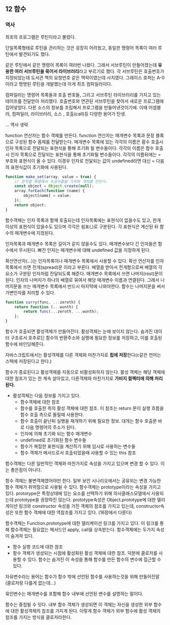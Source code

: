 ## 12 함수

### 역사

최초의 프로그램은 루틴이라고 불렸다.

단일목록형태로 루틴을 관리하는 것은 굉장히 어려웠고, 동일한 명령어 목록이 여러 루틴에서 발견되기도 했다.

같은 루틴에서 같은 명령어 목록이 여러번 나왔다. 그래서 서브루틴이 만들어졌는데 **유용한 여러 서브루틴을 묶어서 라이브러리**라고 부르기로 했다. 각 서브루틴은 호출번호가 지정되었는데 도서관 책의 요청번호 같은 맥락이였는데 사치였다. 그레이스 호퍼는 A-0 이라고 명명된 루틴을 개발했는데 이게 최초 컴파일러이다.

컴파일러는 명령어 목록들과 호출 번호들, 그리고 서브루틴 라이브러리를 가지고 있는 테이프를 전달받아 처리했다. 호출번호와 연관된 서브루틴을 찾아서 새로운 프로그램에 집어넣었다. 다른 소스의 정보를 조립해서 프로그램을 만들어낸것이기에. 이때 어셈블러, 컴파일러, 라이브러리, 소스 , 호출(call)등 다양한 용어가 탄생.

… 역사 생략

function 연산자는 함수 객체를 만든다. function 연산자는 매개변수 목록과 문장 블록으로 구성된 함수 몸체를 전달받는다. 매개변수 목록에 있는 각각의 이름은 홤수 호출시 인자 목록으로 전달되는 표현식을 통해 초기화 될 변수들이다. 각각의 이름은 함수 호출 시 인자 목록으로 잔달되는 표현식을 통해 초기화될 변수들이다. 각각의 이름뒤에는 = 부호와 표현식이 올 수 있다. 이경우 인자로 전달되는 값이 undefined라면 대신 = 다음의 표현식값이 초기화에 사용된다.

```jsx
function make_set(array, value = true) {
	// 문자열 배열에서 속성이름을 가져와 객체를 만든다. 
	const object = Object.create(null);
	array.forEach(function (name) {
		object[name] = value;
	});
	return object;
}
```

함수객체는 인자 목록과 함께 호출되는데 인자목록에는 표현식이 없을수도 있고, 한개 이상의 표현식이 있을수도 있으며 각각은 쉼표(,)로 구분된다. 각 표현식은 계산된 뒤 함수의 매개변수에 지정된다.

인자목록과 매개변수 목록은 길이가 같지 않을수도 있다. 매개변수보다 긴 인자들은 함수에서 무시된다. 빠진 인자는 매개변수에 대해 undefined 값을 지정하게 된다.

확산연산자(…)는 인자목록이나 매개변수 목록에서 사용할 수 있다. 확산 연산자를 인자 목록에서 쓰면 전개(spread)문 이라고 부른다. 배열을 받아서 전개함으로써 배열의 각 요소가 구분된 인자처럼 잔달되도록 해준다. 매개변수 목록에서 쓰면 나머지(rest)문이 된다. 인자의 나머지가 하나의 배열로 묶여서 해당 매개변수 이름과 연결된다. 그래서 나머지문을 쓰는 매개변수 목록에서 반드시 마지막에 나와야한다. 함수는 나머지문을 써서 가변인자를 처리할 수 있다.

```jsx
function curry(func, ...zeroth) {
	return function (...wunth) {
		return func(...zeroth, ...wunth);
	};
}
```

함수가 호출되면 활성객체가 만들어진다. 활성객체는 눈에 보이지 않는다. 숨겨진 데이터 구조로서 호추로딘 함수의 반환주소와 실행에 필요한 정보를 저장하고, 이를 호출된 함수에 바인딩해준다.

자바스크립트에서는 활성객체를 다른 객체와 마찬가지로 **힙에 저장**한다(c같은 언어는 스택에 저장된다고 한다.)

함수가 종료된다고 활성객체를 자동으로 비활성화하지 않는다. 활성 객체는 해당 객체에 대한 참조가 있는 한 계속 살아있고, 다른객체와 마찬가지로 **가비지 컬렉터에 의해 처리된다.**

- 활성객체는 다음 정보를 가지고 있다.
    - 함수객체에 대한 참조
    - 함수를 호출한 측의 활성 객체에 대한 참조. 이 참조는 return 문이 실행 흐름을 함수 호출 측으로 돌릴때 사용한다.
    - 함수 호출이 끝난뒤 실행을 재개하기 위해 필요한 정보. 대개는 함수 호출문 바로 다음 명령어의 주소가 된다.
    - 인자에 의해 초기화 되는 함수 매개변수
    - undefined로 초기화된 함수 변수들
    - 함수가 복잡한 표현식을 계산하기 위해 임시로 사용하는 변수들
    - 함수 객체가 메서드로서 호출되었을때 사용할 수 있는 this 참조

함수객체는 다른 일반적인 객체와 마찬가지로 속성을 가지고 있으며 변경 할 수 있다. 이는 좋은점이 아니다.

함수 객체는 불변객체였어야만 한다. 일부 보안 시나리오에서는 공유되는 변경 가능한 함수 객체가 취약점으로 사용될 수 있다. 함수객체는 prototype이라는 속성을 가지고 있다. prototype은 특정상태에 있는 요소를 선택하기 위해 의사클래스모델에서 사용되는데 prototype을 권장하진 않는다. prototype속성은 Object.prototype에 대한 델리게이션 링크와 constructor 속성을 가진 객체의 참조를 가지고 있는데, constructor속성은 또한 함수 객체에 대한 역참조를 가지고 있다. (16장에서 다룬다)

함수객체는 Function.prototype에 대한 델리케이션 링크를 가지고 있다. 이 링크를 통해 함수객체는 필요없는 메서드인 apply, call을 상속받는다. 함수객체에는 두가지 속성이 숨겨져 있다.

- 함수 실행 코드에 대한 참조
- 함수 객체가 생성되는 시점에 활성화된 활성 객체에 대한 참조. 덕분에 클로저를 사용할 수 있다. 함수는 숨겨진 이 속성을 통해 함수를 만든 함수의 변수에 접근할 수 있다.

자유변수라는 용어는 함수가 함수 밖에 선언된 함수를 사용하는것을 위해 만들어진말(클로저랑 다를게 없는데…)

묶인변수는 매개변수를 포함해 함수 내부에 선언된 변수를 설명하는 말이다.

함수는 중첩될 수 잇다. 내부 함수 객체가 생성되면 이 객체는 자신을 생성한 외부 함수에 대한 활성객체의 참조를 가지게 된다. 이렇게 함수 객체가 외부 함수에 활성 객체의 참조를 가지는 방식을 클로저라한다.